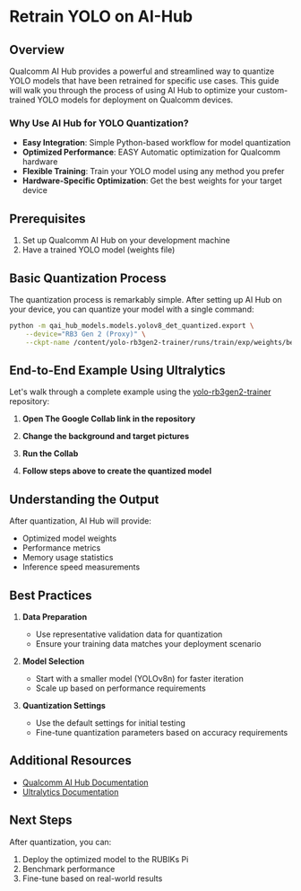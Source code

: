 # Retrain YOLO on AI-Hub

## Overview

Qualcomm AI Hub provides a powerful and streamlined way to quantize YOLO models that have been retrained for specific use cases. This guide will walk you through the process of using AI Hub to optimize your custom-trained YOLO models for deployment on Qualcomm devices.

### Why Use AI Hub for YOLO Quantization?

- **Easy Integration**: Simple Python-based workflow for model quantization
- **Optimized Performance**: EASY Automatic optimization for Qualcomm hardware
- **Flexible Training**: Train your YOLO model using any method you prefer
- **Hardware-Specific Optimization**: Get the best weights for your target device

## Prerequisites

1. Set up Qualcomm AI Hub on your development machine
2. Have a trained YOLO model (weights file)

## Basic Quantization Process

The quantization process is remarkably simple. After setting up AI Hub on your device, you can quantize your model with a single command:

```bash
python -m qai_hub_models.models.yolov8_det_quantized.export \
    --device="RB3 Gen 2 (Proxy)" \
    --ckpt-name /content/yolo-rb3gen2-trainer/runs/train/exp/weights/best.pt
```

## End-to-End Example Using Ultralytics

Let's walk through a complete example using the [yolo-rb3gen2-trainer](https://github.com/ramalamadingdong/yolo-rb3gen2-trainer) repository:

1. **Open The Google Collab link in the repository**

2. **Change the background and target pictures**

3. **Run the Collab**

4. **Follow steps above to create the quantized model**

## Understanding the Output

After quantization, AI Hub will provide:
- Optimized model weights
- Performance metrics
- Memory usage statistics
- Inference speed measurements

## Best Practices

1. **Data Preparation**
   - Use representative validation data for quantization
   - Ensure your training data matches your deployment scenario

2. **Model Selection**
   - Start with a smaller model (YOLOv8n) for faster iteration
   - Scale up based on performance requirements

3. **Quantization Settings**
   - Use the default settings for initial testing
   - Fine-tune quantization parameters based on accuracy requirements

## Additional Resources

- [Qualcomm AI Hub Documentation](https://app.aihub.qualcomm.com/docs/)
- [Ultralytics Documentation](https://docs.ultralytics.com/)

## Next Steps

After quantization, you can:
1. Deploy the optimized model to the RUBIKs Pi
2. Benchmark performance
3. Fine-tune based on real-world results